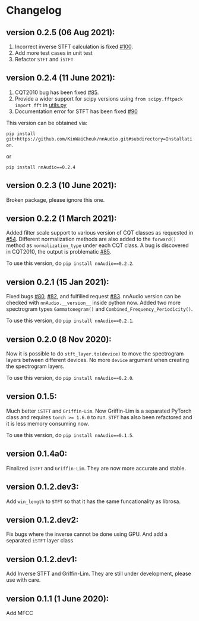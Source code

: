 # Changelog
## version 0.2.5 (06 Aug 2021): 
1. Incorrect inverse STFT calculation is fixed [#100](/../../issues/100).
1. Add more test cases in unit test 
1. Refactor `STFT` and `iSTFT`


## version 0.2.4 (11 June 2021): 
1. CQT2010 bug has been fixed [#85](/../../issues/85).
1. Provide a wider support for scipy versions using `from scipy.fftpack import fft` in [utils.py](https://github.com/KinWaiCheuk/nnAudio/blob/e9b1697963f0fd8e5030b130a30974bc06408baf/Installation/nnAudio/utils.py#L13)
1. Documentation error for STFT has been fixed [#90](/../../issues/90)

This version can be obtained via:

`pip install git+https://github.com/KinWaiCheuk/nnAudio.git#subdirectory=Installation`.

or

`pip install nnAudio==0.2.4`

## version 0.2.3 (10 June 2021): 
Broken package, please ignore this one.

## version 0.2.2 (1 March 2021): 
Added filter scale support to various version of CQT classes as requested in [#54](/../../issues/54). Different normalization methods are also added to the `forward()` method as `normalization_type` under each CQT class. A bug is discovered in CQT2010, the output is problematic [#85](/../../issues/85).

To use this version, do `pip install nnAudio==0.2.2`.

## version 0.2.1 (15 Jan 2021): 
Fixed bugs [#80](/../../issues/80), [#82](/../../issues/82), and fulfilled request [#83](/../../issues/83). nnAudio version can be checked with `nnAudio.__version__` inside python now. Added two more spectrogram types `Gammatonegram()` and `Combined_Frequency_Periodicity()`.

To use this version, do `pip install nnAudio==0.2.1`.

## version 0.2.0 (8 Nov 2020): 
Now it is possible to do `stft_layer.to(device)` to move the spectrogram layers between different devices.
No more `device` argument when creating the spectrogram layers.

To use this version, do `pip install nnAudio==0.2.0`.

## version 0.1.5:
Much better `iSTFT` and `Griffin-Lim`. Now Griffin-Lim is a separated PyTorch class and requires `torch >= 1.6.0` to run. `STFT` has also been refactored and it is less memory consuming now.

To use this version, do `pip install nnAudio==0.1.5`.

## version 0.1.4a0:
Finalized `iSTFT` and `Griffin-Lim`. They are now more accurate and stable.

## version 0.1.2.dev3:
Add `win_length` to `STFT` so that it has the same funcationality as librosa.

## version 0.1.2.dev2: 
Fix bugs where the inverse cannot be done using GPU. And add a separated `iSTFT` layer class

## version 0.1.2.dev1: 
Add Inverse STFT and Griffin-Lim. They are still under development, please use with care.
                    
## version 0.1.1  (1 June 2020): 
Add MFCC